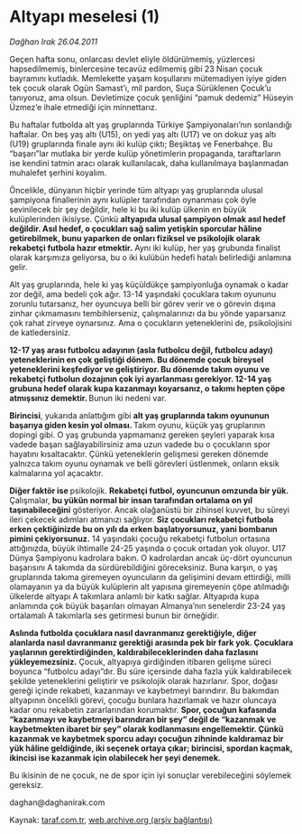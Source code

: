 # Altyapı meselesi (1)

*Dağhan Irak 26.04.2011*

<div class="yazi"><p>Geçen hafta sonu, onlarcası devlet eliyle öldürülmemiş, yüzlercesi hapsedilmemiş, binlercesine tecavüz edilmemiş gibi 23 Nisan çocuk bayramını kutladık. Memlekette yaşam koşullarını mütemadiyen iyiye giden tek çocuk olarak Ogün Samast’ı, mil pardon, Suça Sürüklenen Çocuk’u tanıyoruz, ama olsun. Devletimize çocuk şenliğini “pamuk dedemiz” Hüseyin Üzmez’e ihale etmediği için minnettarız.</p>
<p>Bu haftalar futbolda alt yaş gruplarında Türkiye Şampiyonaları’nın sonlandığı haftalar. On beş yaş altı (U15), on yedi yaş altı (U17) ve on dokuz yaş altı (U19) gruplarında finale aynı iki kulüp çıktı; Beşiktaş ve Fenerbahçe. Bu “başarı”lar mutlaka bir yerde kulüp yönetimlerin propaganda, taraftarların ise kendini tatmin aracı olarak kullanılacak, daha kullanılmaya başlanmadan muhalefet şerhini koyalım. </p>
<p>Öncelikle, dünyanın hiçbir yerinde tüm altyapı yaş gruplarında ulusal şampiyona finallerinin aynı kulüpler tarafından oynanması çok öyle sevinilecek bir şey değildir, hele ki bu iki kulüp ülkenin en büyük kulüplerinden ikisiyse. Çünkü <strong>altyapıda ulusal şampiyon olmak asıl hedef değildir. Asıl hedef, o çocukları sağ salim yetişkin sporcular hâline getirebilmek, bunu yaparken de onları fiziksel ve psikolojik olarak rekabetçi futbola hazır etmektir.</strong> Aynı iki kulüp, her yaş grubunda finalist olarak karşımıza geliyorsa, bu o iki kulübün hedefi hatalı belirlediği anlamına gelir.</p>
<p>Alt yaş gruplarında, hele ki yaş küçüldükçe şampiyonluğa oynamak o kadar zor değil, ama bedeli çok ağır. 13-14 yaşındaki çocuklara takım oyununu zorunlu tutarsanız, her oyuncuya belli bir görev verir ve o görevin dışına zinhar çıkmamasını tembihlerseniz, çalışmalarınızı da bu yönde yaparsanız çok rahat zirveye oynarsınız. Ama o çocukların yeteneklerini de, psikolojisini de katledersiniz. </p>
<p><strong>12-17 yaş arası futbolcu adayının (asla futbolcu değil, futbolcu adayı) yeteneklerinin en çok geliştiği dönem. Bu dönemde çocuk bireysel yeteneklerini keşfediyor ve geliştiriyor. Bu dönemde takım oyunu ve rekabetçi futbolun dozajının çok iyi ayarlanması gerekiyor. 12-14 yaş grubuna hedef olarak kupa kazanmayı koyarsanız, o takımı hepten çöpe atmışsınız demektir. </strong>Bunun iki nedeni var.</p>
<p><strong>Birincisi</strong>, yukarıda anlattığım gibi <strong>alt yaş gruplarında takım oyununun başarıya giden kesin yol olması. </strong>Takım oyunu, küçük yaş gruplarının dopingi gibi. O yaş grubunda yapmamanız gereken şeyleri yaparak kısa vadede başarı sağlayabilirsiniz ama uzun vadede bu o çocukların spor hayatını kısaltacaktır. Çünkü yeteneklerin gelişmesi gereken dönemde yalnızca takım oyunu oynamak ve belli görevleri üstlenmek, onların eksik kalmalarına yol açacaktır. </p>
<p><strong>Diğer faktör ise </strong>psikolojik. <strong>Rekabetçi futbol, oyuncunun omzunda bir yük. </strong>Çalışmalar, <strong>bu yükün normal bir insan tarafından ortalama on yıl taşınabileceğini</strong> gösteriyor. Ancak olağanüstü bir zihinsel kuvvet, bu süreyi ileri çekecek adımları atmanızı sağlıyor. <strong>Siz çocukları rekabetçi futbola erken çektiğinizde bu on yılı da erken başlatıyorsunuz, yani bombanın pimini çekiyorsunuz.</strong> 14 yaşındaki çocuğu rekabetçi futbolun ortasına attığınızda, büyük ihtimalle 24-25 yaşında o çocuk ortadan yok oluyor. U17 Dünya Şampiyonu kadrolara bakın. O kadrolardan ancak üç-dört oyuncunun başarısını A takımda da sürdürebildiğini göreceksiniz. Buna karşın, o yaş gruplarında takıma giremeyen oyuncuların da gelişimini devam ettirdiği, milli olamayanın ya da büyük kulüplerin alt yapısına giremeyenin çöpe atılmadığı ülkelerde altyapı A takımlara anlamlı bir katkı sağlar. Altyapıda kupa anlamında çok büyük başarıları olmayan Almanya’nın senelerdir 23-24 yaş ortalamalı A takımlarla ses getirmesi bunun bir örneğidir. </p>
<p><strong>Aslında futbolda çocuklara nasıl davranmanız gerektiğiyle, diğer alanlarda nasıl davranmanız gerektiği arasında pek bir fark yok. Çocuklara yaşlarının gerektirdiğinden, kaldırabileceklerinden daha fazlasını yükleyemezsiniz.</strong> Çocuk, altyapıya girdiğinden itibaren gelişme süreci boyunca “futbolcu adayı”dır. Bu süre içersinde daha fazla yük kaldırabilecek şekilde yeteneklerini geliştirir ve psikolojik olarak hazırlanır. Spor, doğası gereği içinde rekabeti, kazanmayı ve kaybetmeyi barındırır. Bu bakımdan altyapının öncelikli görevi, çocuğu bunlara hazırlamak ve hazır oluncaya kadar onu rekabetin zararlarından korumaktır. <strong>Spor, çocuğun kafasında “kazanmayı ve kaybetmeyi barındıran bir şey” değil de “kazanmak ve kaybetmekten ibaret bir şey” olarak kodlanmasını engellemektir. Çünkü kazanmak ve kaybetmek sporcu adayı çocuğun zihninde kaldıramaz bir yük hâline geldiğinde, iki seçenek ortaya çıkar; birincisi, spordan kaçmak, ikincisi ise kazanmak için olabilecek her şeyi denemek. </strong></p>
<p>Bu ikisinin de ne çocuk, ne de spor için iyi sonuçlar verebileceğini söylemek gereksiz. </p>
<p>daghan@daghanirak.com </p>
</div>

Kaynak: [taraf.com.tr](http://www.taraf.com.tr/daghan-irak/makale-altyapi-meselesi-1.htm), [web.archive.org (arşiv bağlantısı)](http://web.archive.org/web/20131107095404/http://www.taraf.com.tr/daghan-irak/makale-altyapi-meselesi-1.htm)
